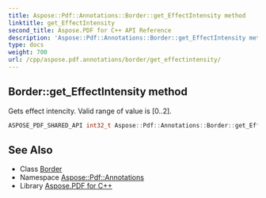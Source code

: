 ```yaml
---
title: Aspose::Pdf::Annotations::Border::get_EffectIntensity method
linktitle: get_EffectIntensity
second_title: Aspose.PDF for C++ API Reference
description: 'Aspose::Pdf::Annotations::Border::get_EffectIntensity method. Gets effect intencity. Valid range of value is [0..2] in C++.'
type: docs
weight: 700
url: /cpp/aspose.pdf.annotations/border/get_effectintensity/
---
```

## Border::get_EffectIntensity method


Gets effect intencity. Valid range of value is [0..2].

```cpp
ASPOSE_PDF_SHARED_API int32_t Aspose::Pdf::Annotations::Border::get_EffectIntensity() const
```

## See Also

* Class [Border](../)
* Namespace [Aspose::Pdf::Annotations](../../)
* Library [Aspose.PDF for C++](../../../)
